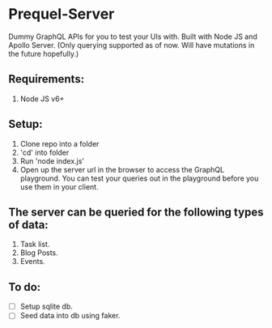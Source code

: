 # Prequel-Server
Dummy GraphQL APIs for you to test your UIs with. Built with Node JS and Apollo Server.
(Only querying supported as of now. Will have mutations in the future hopefully.)

Requirements:
------------------
1. Node JS v6+

Setup:
-----------
1. Clone repo into a folder
2. 'cd' into folder
3. Run 'node index.js'
4. Open up the server url in the browser to access the GraphQL playground. You can test your queries out in the playground before you use them in your client.

The server can be queried for the following types of data:
-----------------------------------------------------------
1. Task list.
2. Blog Posts.
3. Events.


To do:
---------
- [ ] Setup sqlite db.
- [ ] Seed data into db using faker.